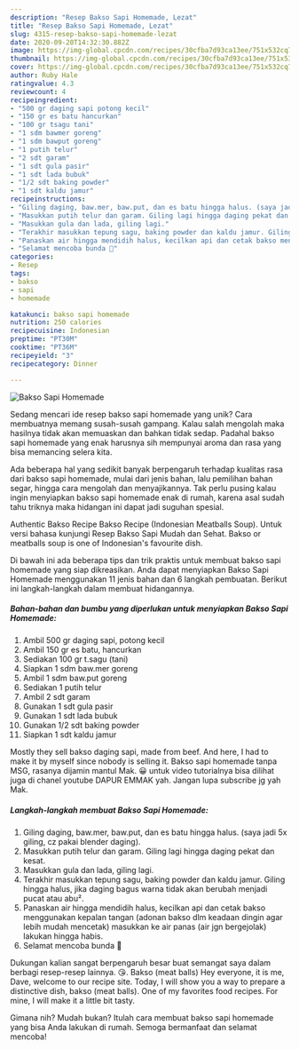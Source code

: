 ```yaml
---
description: "Resep Bakso Sapi Homemade, Lezat"
title: "Resep Bakso Sapi Homemade, Lezat"
slug: 4315-resep-bakso-sapi-homemade-lezat
date: 2020-09-20T14:32:30.882Z
image: https://img-global.cpcdn.com/recipes/30cfba7d93ca13ee/751x532cq70/bakso-sapi-homemade-foto-resep-utama.jpg
thumbnail: https://img-global.cpcdn.com/recipes/30cfba7d93ca13ee/751x532cq70/bakso-sapi-homemade-foto-resep-utama.jpg
cover: https://img-global.cpcdn.com/recipes/30cfba7d93ca13ee/751x532cq70/bakso-sapi-homemade-foto-resep-utama.jpg
author: Ruby Hale
ratingvalue: 4.3
reviewcount: 4
recipeingredient:
- "500 gr daging sapi potong kecil"
- "150 gr es batu hancurkan"
- "100 gr tsagu tani"
- "1 sdm bawmer goreng"
- "1 sdm bawput goreng"
- "1 putih telur"
- "2 sdt garam"
- "1 sdt gula pasir"
- "1 sdt lada bubuk"
- "1/2 sdt baking powder"
- "1 sdt kaldu jamur"
recipeinstructions:
- "Giling daging, baw.mer, baw.put, dan es batu hingga halus. (saya jadi 5x giling, cz pakai blender daging)."
- "Masukkan putih telur dan garam. Giling lagi hingga daging pekat dan kesat."
- "Masukkan gula dan lada, giling lagi."
- "Terakhir masukkan tepung sagu, baking powder dan kaldu jamur. Giling hingga halus, jika daging bagus warna tidak akan berubah menjadi pucat atau abu²."
- "Panaskan air hingga mendidih halus, kecilkan api dan cetak bakso menggunakan kepalan tangan (adonan bakso dlm keadaan dingin agar lebih mudah mencetak) masukkan ke air panas (air jgn bergejolak) lakukan hingga habis."
- "Selamat mencoba bunda 🙏"
categories:
- Resep
tags:
- bakso
- sapi
- homemade

katakunci: bakso sapi homemade 
nutrition: 250 calories
recipecuisine: Indonesian
preptime: "PT30M"
cooktime: "PT36M"
recipeyield: "3"
recipecategory: Dinner

---
```



![Bakso Sapi Homemade](https://img-global.cpcdn.com/recipes/30cfba7d93ca13ee/751x532cq70/bakso-sapi-homemade-foto-resep-utama.jpg)

Sedang mencari ide resep bakso sapi homemade yang unik? Cara membuatnya memang susah-susah gampang. Kalau salah mengolah maka hasilnya tidak akan memuaskan dan bahkan tidak sedap. Padahal bakso sapi homemade yang enak harusnya sih mempunyai aroma dan rasa yang bisa memancing selera kita.

Ada beberapa hal yang sedikit banyak berpengaruh terhadap kualitas rasa dari bakso sapi homemade, mulai dari jenis bahan, lalu pemilihan bahan segar, hingga cara mengolah dan menyajikannya. Tak perlu pusing kalau ingin menyiapkan bakso sapi homemade enak di rumah, karena asal sudah tahu triknya maka hidangan ini dapat jadi suguhan spesial.

Authentic Bakso Recipe Bakso Recipe (Indonesian Meatballs Soup). Untuk versi bahasa kunjungi Resep Bakso Sapi Mudah dan Sehat. Bakso or meatballs soup is one of Indonesian&#39;s favourite dish.


Di bawah ini ada beberapa tips dan trik praktis untuk membuat bakso sapi homemade yang siap dikreasikan. Anda dapat menyiapkan Bakso Sapi Homemade menggunakan 11 jenis bahan dan 6 langkah pembuatan. Berikut ini langkah-langkah dalam membuat hidangannya.

<!--inarticleads1-->

##### Bahan-bahan dan bumbu yang diperlukan untuk menyiapkan Bakso Sapi Homemade:

1. Ambil 500 gr daging sapi, potong kecil
1. Ambil 150 gr es batu, hancurkan
1. Sediakan 100 gr t.sagu (tani)
1. Siapkan 1 sdm baw.mer goreng
1. Ambil 1 sdm baw.put goreng
1. Sediakan 1 putih telur
1. Ambil 2 sdt garam
1. Gunakan 1 sdt gula pasir
1. Gunakan 1 sdt lada bubuk
1. Gunakan 1/2 sdt baking powder
1. Siapkan 1 sdt kaldu jamur


Mostly they sell bakso daging sapi, made from beef. And here, I had to make it by myself since nobody is selling it. Bakso sapi homemade tanpa MSG, rasanya dijamin mantul Mak. 😀 untuk video tutorialnya bisa dilihat juga di chanel youtube DAPUR EMMAK yah. Jangan lupa subscribe jg yah Mak. 

<!--inarticleads2-->

##### Langkah-langkah membuat Bakso Sapi Homemade:

1. Giling daging, baw.mer, baw.put, dan es batu hingga halus. (saya jadi 5x giling, cz pakai blender daging).
1. Masukkan putih telur dan garam. Giling lagi hingga daging pekat dan kesat.
1. Masukkan gula dan lada, giling lagi.
1. Terakhir masukkan tepung sagu, baking powder dan kaldu jamur. Giling hingga halus, jika daging bagus warna tidak akan berubah menjadi pucat atau abu².
1. Panaskan air hingga mendidih halus, kecilkan api dan cetak bakso menggunakan kepalan tangan (adonan bakso dlm keadaan dingin agar lebih mudah mencetak) masukkan ke air panas (air jgn bergejolak) lakukan hingga habis.
1. Selamat mencoba bunda 🙏


Dukungan kalian sangat berpengaruh besar buat semangat saya dalam berbagi resep-resep lainnya. 😘. Bakso (meat balls) Hey everyone, it is me, Dave, welcome to our recipe site. Today, I will show you a way to prepare a distinctive dish, bakso (meat balls). One of my favorites food recipes. For mine, I will make it a little bit tasty. 

Gimana nih? Mudah bukan? Itulah cara membuat bakso sapi homemade yang bisa Anda lakukan di rumah. Semoga bermanfaat dan selamat mencoba!
